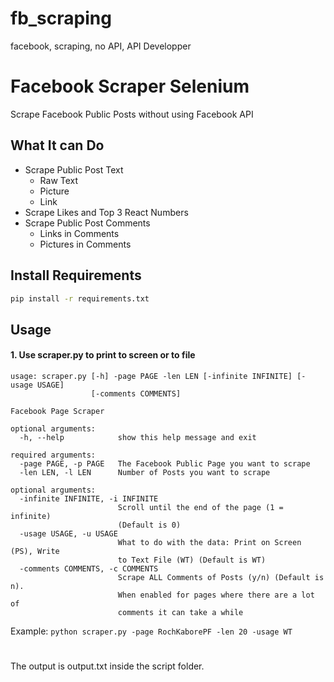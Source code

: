 # fb_scraping
facebook, scraping, no API, API Developper

# Facebook Scraper Selenium

Scrape Facebook Public Posts without using Facebook API 

## What It can Do

- Scrape Public Post Text
    - Raw Text
    - Picture
    - Link
- Scrape Likes and Top 3 React Numbers
- Scrape Public Post Comments 
    - Links in Comments
    - Pictures in Comments

## Install Requirements

```sh
pip install -r requirements.txt
```

## Usage

#### 1. Use scraper.py to print to screen or to file

```
usage: scraper.py [-h] -page PAGE -len LEN [-infinite INFINITE] [-usage USAGE]
                  [-comments COMMENTS]

Facebook Page Scraper

optional arguments:
  -h, --help            show this help message and exit

required arguments:
  -page PAGE, -p PAGE   The Facebook Public Page you want to scrape
  -len LEN, -l LEN      Number of Posts you want to scrape

optional arguments:
  -infinite INFINITE, -i INFINITE
                        Scroll until the end of the page (1 = infinite)
                        (Default is 0)
  -usage USAGE, -u USAGE
                        What to do with the data: Print on Screen (PS), Write
                        to Text File (WT) (Default is WT)
  -comments COMMENTS, -c COMMENTS
                        Scrape ALL Comments of Posts (y/n) (Default is n).
                        When enabled for pages where there are a lot of
                        comments it can take a while                        
```

Example: ```python scraper.py -page RochKaborePF -len 20 -usage WT```

#
The output is output.txt inside the script folder.
